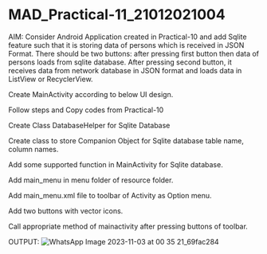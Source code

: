 # MAD_Practical-11_21012021004

AIM: Consider Android Application created in Practical-10 and add Sqlite feature such that it is storing data of persons which is received in JSON Format. There should be two buttons: after pressing first button then data of persons loads from sqlite database. After pressing second button, it receives data from network database in JSON format and loads data in ListView or RecyclerView.

Create MainActivity according to below UI design.

Follow steps and Copy codes from Practical-10

Create Class DatabaseHelper for Sqlite Database

Create class to store Companion Object for Sqlite database table name, column names.

Add some supported function in MainActivity for Sqlite database.

Add main_menu in menu folder of resource folder.

Add main_menu.xml file to toolbar of Activity as Option menu.

Add two buttons with vector icons.

Call appropriate method of mainactivity after pressing buttons of toolbar.

OUTPUT:
![WhatsApp Image 2023-11-03 at 00 35 21_69fac284](https://github.com/Sajid59004/MAD_Practical-11_21012021004/assets/97504754/904549f6-7cbc-4c70-92e0-52a9ac82d4e7)



